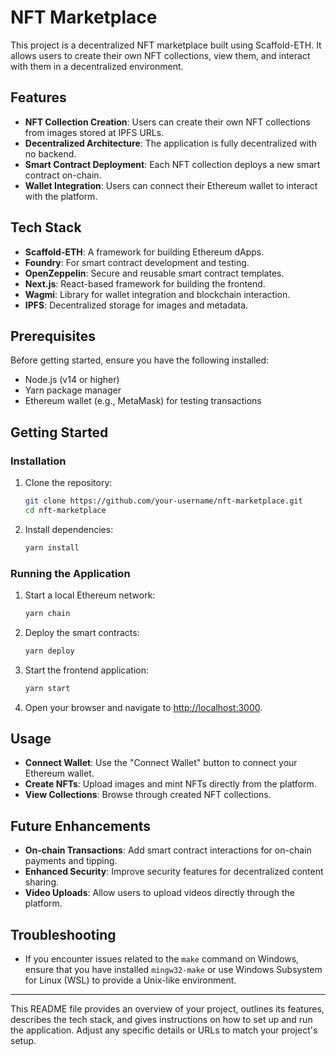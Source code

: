 
# NFT Marketplace

This project is a decentralized NFT marketplace built using Scaffold-ETH. It allows users to create their own NFT collections, view them, and interact with them in a decentralized environment.

## Features

- **NFT Collection Creation**: Users can create their own NFT collections from images stored at IPFS URLs.
- **Decentralized Architecture**: The application is fully decentralized with no backend.
- **Smart Contract Deployment**: Each NFT collection deploys a new smart contract on-chain.
- **Wallet Integration**: Users can connect their Ethereum wallet to interact with the platform.

## Tech Stack

- **Scaffold-ETH**: A framework for building Ethereum dApps.
- **Foundry**: For smart contract development and testing.
- **OpenZeppelin**: Secure and reusable smart contract templates.
- **Next.js**: React-based framework for building the frontend.
- **Wagmi**: Library for wallet integration and blockchain interaction.
- **IPFS**: Decentralized storage for images and metadata.

## Prerequisites

Before getting started, ensure you have the following installed:

- Node.js (v14 or higher)
- Yarn package manager
- Ethereum wallet (e.g., MetaMask) for testing transactions

## Getting Started

### Installation

1. Clone the repository:
   ```bash
   git clone https://github.com/your-username/nft-marketplace.git
   cd nft-marketplace
   ```

2. Install dependencies:
   ```bash
   yarn install
   ```

### Running the Application

1. Start a local Ethereum network:
   ```bash
   yarn chain
   ```

2. Deploy the smart contracts:
   ```bash
   yarn deploy
   ```

3. Start the frontend application:
   ```bash
   yarn start
   ```

4. Open your browser and navigate to [http://localhost:3000](http://localhost:3000).

## Usage

- **Connect Wallet**: Use the "Connect Wallet" button to connect your Ethereum wallet.
- **Create NFTs**: Upload images and mint NFTs directly from the platform.
- **View Collections**: Browse through created NFT collections.

## Future Enhancements

- **On-chain Transactions**: Add smart contract interactions for on-chain payments and tipping.
- **Enhanced Security**: Improve security features for decentralized content sharing.
- **Video Uploads**: Allow users to upload videos directly through the platform.

## Troubleshooting

- If you encounter issues related to the `make` command on Windows, ensure that you have installed `mingw32-make` or use Windows Subsystem for Linux (WSL) to provide a Unix-like environment.

---

This README file provides an overview of your project, outlines its features, describes the tech stack, and gives instructions on how to set up and run the application. Adjust any specific details or URLs to match your project's setup.

